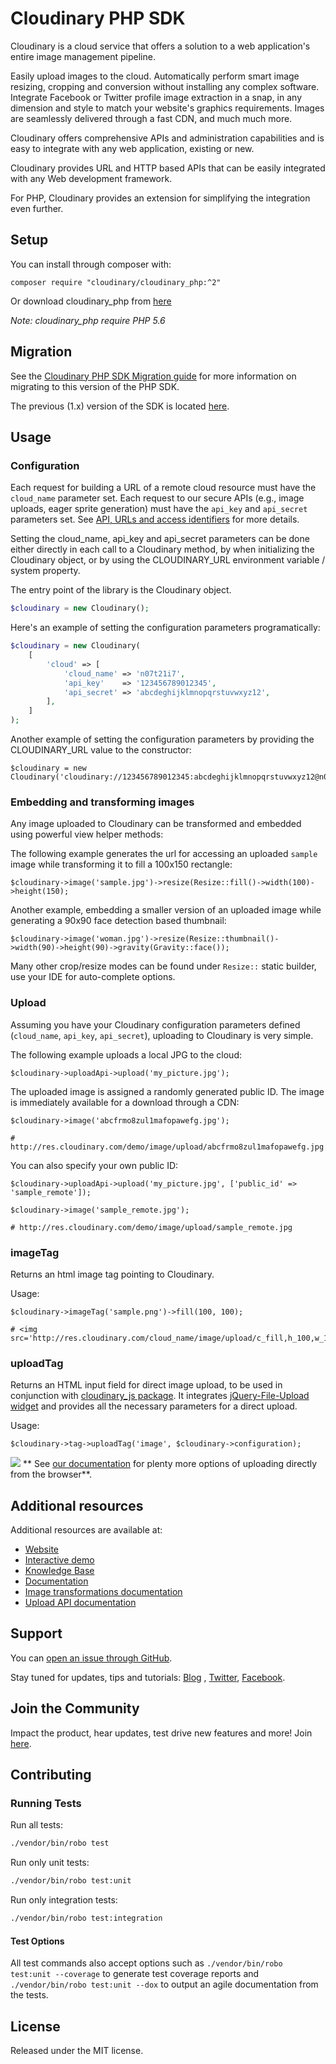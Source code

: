 Cloudinary PHP SDK
==================

Cloudinary is a cloud service that offers a solution to a web application's entire image management pipeline.

Easily upload images to the cloud. Automatically perform smart image resizing, cropping and conversion without
installing any complex software. Integrate Facebook or Twitter profile image extraction in a snap, in any dimension and
style to match your website's graphics requirements. Images are seamlessly delivered through a fast CDN, and much much
more.

Cloudinary offers comprehensive APIs and administration capabilities and is easy to integrate with any web application,
existing or new.

Cloudinary provides URL and HTTP based APIs that can be easily integrated with any Web development framework.

For PHP, Cloudinary provides an extension for simplifying the integration even further.

## Setup ######################################################################

You can install through composer with:

```
composer require "cloudinary/cloudinary_php:^2"
```

Or download cloudinary_php from [here](https://github.com/cloudinary/cloudinary_php)

*Note: cloudinary_php require PHP 5.6*

## Migration

See the [Cloudinary PHP SDK Migration guide](https://cloudinary.com/documentation/php2_migration) for more information
on migrating to this version of the PHP SDK.

The previous (1.x) version of the SDK is located [here](https://github.com/cloudinary/cloudinary_php/tree/support/1.x).

## Usage

### Configuration

Each request for building a URL of a remote cloud resource must have the `cloud_name` parameter set. Each request to our
secure APIs (e.g., image uploads, eager sprite generation) must have the `api_key` and `api_secret` parameters set.
See [API, URLs and access identifiers](http://cloudinary.com/documentation/api_and_access_identifiers) for more details.

Setting the cloud_name, api_key and api_secret parameters can be done either directly in each call to a Cloudinary
method, by when initializing the Cloudinary object, or by using the CLOUDINARY_URL environment variable / system
property.

The entry point of the library is the Cloudinary object.

```php
$cloudinary = new Cloudinary();
```

Here's an example of setting the configuration parameters programatically:

```php
$cloudinary = new Cloudinary(
    [
        'cloud' => [
            'cloud_name' => 'n07t21i7',
            'api_key'    => '123456789012345',
            'api_secret' => 'abcdeghijklmnopqrstuvwxyz12',
        ],
    ]
);
```

Another example of setting the configuration parameters by providing the CLOUDINARY_URL value to the constructor:

    $cloudinary = new Cloudinary('cloudinary://123456789012345:abcdeghijklmnopqrstuvwxyz12@n07t21i7');

### Embedding and transforming images

Any image uploaded to Cloudinary can be transformed and embedded using powerful view helper methods:

The following example generates the url for accessing an uploaded `sample` image while transforming it to fill a 100x150
rectangle:

```
$cloudinary->image('sample.jpg')->resize(Resize::fill()->width(100)->height(150);
```

Another example, embedding a smaller version of an uploaded image while generating a 90x90 face detection based
thumbnail:

```
$cloudinary->image('woman.jpg')->resize(Resize::thumbnail()->width(90)->height(90)->gravity(Gravity::face());
```

Many other crop/resize modes can be found under `Resize::` static builder, use your IDE for auto-complete options.

### Upload

Assuming you have your Cloudinary configuration parameters defined (`cloud_name`, `api_key`, `api_secret`), uploading to
Cloudinary is very simple.

The following example uploads a local JPG to the cloud:

```
$cloudinary->uploadApi->upload('my_picture.jpg');
```

The uploaded image is assigned a randomly generated public ID. The image is immediately available for a download through
a CDN:

```
$cloudinary->image('abcfrmo8zul1mafopawefg.jpg');

# http://res.cloudinary.com/demo/image/upload/abcfrmo8zul1mafopawefg.jpg
```

You can also specify your own public ID:

```
$cloudinary->uploadApi->upload('my_picture.jpg', ['public_id' => 'sample_remote']);

$cloudinary->image('sample_remote.jpg');

# http://res.cloudinary.com/demo/image/upload/sample_remote.jpg
```

### imageTag

Returns an html image tag pointing to Cloudinary.

Usage:

```
$cloudinary->imageTag('sample.png')->fill(100, 100);

# <img src='http://res.cloudinary.com/cloud_name/image/upload/c_fill,h_100,w_100/sample.png'/>
```

### uploadTag

Returns an HTML input field for direct image upload, to be used in conjunction
with [cloudinary\_js package](https://github.com/cloudinary/cloudinary_js/). It
integrates [jQuery-File-Upload widget](https://github.com/blueimp/jQuery-File-Upload) and provides all the necessary
parameters for a direct upload.

Usage:

```
$cloudinary->tag->uploadTag('image', $cloudinary->configuration);
```

![](https://res.cloudinary.com/cloudinary/image/upload/see_more_bullet.png) **
See [our documentation](https://cloudinary.com/documentation/php_image_and_video_upload#direct_uploading_from_the_browser)
for plenty more options of uploading directly from the browser**.

## Additional resources ##########################################################

Additional resources are available at:

* [Website](https://cloudinary.com)
* [Interactive demo](https://demo.cloudinary.com/default)
* [Knowledge Base](https://support.cloudinary.com/hc/en-us)
* [Documentation](https://cloudinary.com/documentation)
* [Image transformations documentation](https://cloudinary.com/documentation/image_transformations)
* [Upload API documentation](https://cloudinary.com/documentation/upload_images)

## Support

You can [open an issue through GitHub](https://github.com/cloudinary/cloudinary_php/issues).

Stay tuned for updates, tips and tutorials: [Blog](https://cloudinary.com/blog)
, [Twitter](https://twitter.com/cloudinary), [Facebook](https://www.facebook.com/Cloudinary).

## Join the Community ##########################################################

Impact the product, hear updates, test drive new features and more!
Join [here](https://www.facebook.com/groups/CloudinaryCommunity).

## Contributing ##########################################################

### Running Tests

Run all tests:

```bash
./vendor/bin/robo test
```

Run only unit tests:

```bash
./vendor/bin/robo test:unit
```

Run only integration tests:

```bash
./vendor/bin/robo test:integration
```

#### Test Options

All test commands also accept options such as `./vendor/bin/robo test:unit --coverage` to generate test coverage reports
and `./vendor/bin/robo test:unit --dox` to output an agile documentation from the tests.

## License #######################################################################

Released under the MIT license. 

